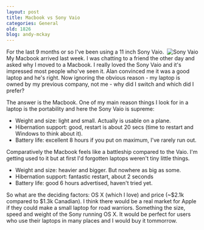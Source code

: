 ```yaml
---
layout: post
title: Macbook vs Sony Vaio
categories: General
old: 1826
blog: andy-mckay
---
```

<img style="float:right" src="http://www.sonystyle.ca/common/images/products/VGNTX850PB_lg.jpg" alt="Sony Vaio" />

For the last 9 months or so I've been using a 11 inch Sony Vaio. My Macbook arrived last week. I was chatting to a friend the other day and asked why I moved to a Macbook. I really loved the Sony Vaio and it's impressed most people who've seen it. Alan convinced me it was a good laptop and he's right. Now ignoring the obvious reason - my laptop is owned by my previous company, not me - why did I switch and which did I prefer?

The answer is the Macbook. One of my main reason things I look for in a laptop is the portability and here the Sony Vaio is supreme:

<ul>
	<li>Weight and size: light and small. Actually is usable on a plane.</li>
	<li>Hibernation support: good, restart is about 20 secs (time to restart and Windows to think about it).</li>
	<li>Battery life: excellent 8 hours if you put on maximum, I've rarely run out.</li>
</ul>

Comparatively the Macbook feels like a battleship compared to the Vaio. I'm getting used to it but at first I'd forgotten laptops weren't tiny little things.

<ul>
	<li>Weight and size: heavier and bigger. But nowhere as big as some.</li>
	<li>Hibernation support: fantastic restart, about 2 seconds</li>
	<li>Battery life: good 6 hours advertised, haven't tried yet.</li>
</ul>

So what are the deciding factors: OS X (which I love) and price (~$2.1k compared to $1.3k Canadian). I think there would be a real market for Apple if they could make a small laptop for road warriors. Something the size, speed and weight of the Sony running OS X. It would be perfect for users who use their laptops in many places and I would buy it tommorrow.